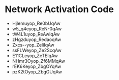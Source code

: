 # Network Activation Code
* Hjlemuyop_Re0bUqAw
* w5_q4eyop_ReN-0qAw
* tW4L1uyop_ReAwIqAw
* zHgzduyop_RedaoqAw
* Zxcs--yop_ZeliIqAw
* ssFLWeyop_Ze2ScqAw
* E11CLeyop_ZeTEIqAw
* NHmr3Oyop_Zf6MMqAw
* rEK6Keyop_ZbgOYqAw
* pzK2tOyop_ZbgGUqAw